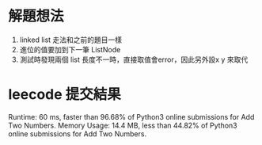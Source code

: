 # 解題想法
1. linked list 走法和之前的題目一樣
2. 進位的值要加到下一筆 ListNode
3. 測試時發現兩個 list 長度不一時，直接取值會error，因此另外設x y 來取代

# leecode 提交結果
Runtime: 60 ms, faster than 96.68% of Python3 online submissions for Add Two Numbers.
Memory Usage: 14.4 MB, less than 44.82% of Python3 online submissions for Add Two Numbers.
